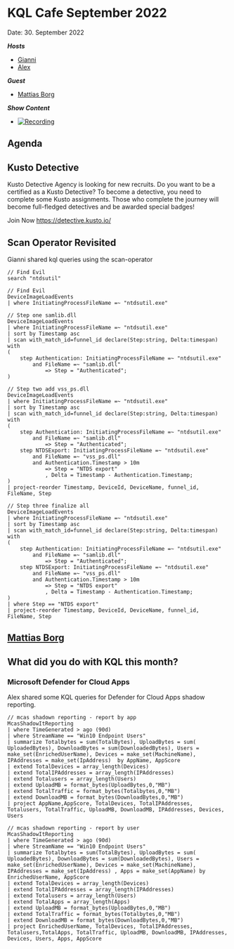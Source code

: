 
# KQL Cafe September 2022

Date: 30. September 2022

***Hosts***

- [Gianni](https://twitter.com/castello_johnny)
- [Alex](https://twitter.com/alexverboon)


***Guest***

- [Mattias Borg](https://twitter.com/MattiasBorg82)


***Show Content***

- [![Recording](https://img.youtube.com/vi/.jpg)](https://www.youtube.com/watch?v=)

## Agenda


## Kusto Detective

Kusto Detective Agency is looking for new recruits. Do you want to be a certified as a Kusto Detective? To become a detective, you need to complete some Kusto assignments. 
Those who complete the journey will become full-fledged detectives and be awarded special badges!

Join Now
https://detective.kusto.io/


## Scan Operator Revisited

Gianni shared kql queries using the scan-operator

```kql
// Find Evil
search "ntdsutil"

// Find Evil
DeviceImageLoadEvents
| where InitiatingProcessFileName =~ "ntdsutil.exe" 

// Step one samlib.dll
DeviceImageLoadEvents
| where InitiatingProcessFileName =~ "ntdsutil.exe" 
| sort by Timestamp asc
| scan with_match_id=funnel_id declare(Step:string, Delta:timespan) with
(
    step Authentication: InitiatingProcessFileName =~ "ntdsutil.exe" 
        and FileName =~ "samlib.dll" 
            => Step = "Authenticated";
)

// Step two add vss_ps.dll
DeviceImageLoadEvents
| where InitiatingProcessFileName =~ "ntdsutil.exe" 
| sort by Timestamp asc
| scan with_match_id=funnel_id declare(Step:string, Delta:timespan) with
(
    step Authentication: InitiatingProcessFileName =~ "ntdsutil.exe" 
        and FileName =~ "samlib.dll" 
            => Step = "Authenticated";
    step NTDSExport: InitiatingProcessFileName =~ "ntdsutil.exe" 
        and FileName =~ "vss_ps.dll" 
        and Authentication.Timestamp > 10m 
            => Step = "NTDS export"
            , Delta = Timestamp - Authentication.Timestamp;
)
| project-reorder Timestamp, DeviceId, DeviceName, funnel_id, FileName, Step

// Step three finalize all
DeviceImageLoadEvents
| where InitiatingProcessFileName =~ "ntdsutil.exe" 
| sort by Timestamp asc
| scan with_match_id=funnel_id declare(Step:string, Delta:timespan) with
(
    step Authentication: InitiatingProcessFileName =~ "ntdsutil.exe" 
        and FileName =~ "samlib.dll" 
            => Step = "Authenticated";
    step NTDSExport: InitiatingProcessFileName =~ "ntdsutil.exe" 
        and FileName =~ "vss_ps.dll" 
        and Authentication.Timestamp > 10m 
            => Step = "NTDS export"
            , Delta = Timestamp - Authentication.Timestamp;
)
| where Step == "NTDS export"
| project-reorder Timestamp, DeviceId, DeviceName, funnel_id, FileName, Step
```

## [Mattias Borg](https://twitter.com/MattiasBorg82)




## What did you do with KQL this month?

### Microsoft Defender for Cloud Apps

Alex shared some KQL queries for Defender for Cloud Apps shadow reporting. 


```kql
// mcas shadown reporting - report by app
McasShadowItReporting
| where TimeGenerated > ago (90d)
| where StreamName == "Win10 Endpoint Users"
| summarize Totalbytes = sum(TotalBytes), UploadBytes = sum( UploadedBytes), DownloadBytes = sum(DownloadedBytes), Users = make_set(EnrichedUserName), Devices = make_set(MachineName), IPAddresses = make_set(IpAddress)  by AppName, AppScore
| extend TotalDevices = array_length(Devices)
| extend TotalIPAddresses = array_length(IPAddresses)
| extend Totalusers = array_length(Users)
| extend UploadMB = format_bytes(UploadBytes,0,"MB")
| extend TotalTraffic = format_bytes(Totalbytes,0,"MB")
| extend DownloadMB = format_bytes(DownloadBytes,0,"MB")
| project AppName,AppScore, TotalDevices, TotalIPAddresses, Totalusers, TotalTraffic, UploadMB, DownloadMB, IPAddresses, Devices, Users
```

```kql
// mcas shadown reporting - report by user
McasShadowItReporting
| where TimeGenerated > ago (90d)
| where StreamName == "Win10 Endpoint Users"
| summarize Totalbytes = sum(TotalBytes), UploadBytes = sum( UploadedBytes), DownloadBytes = sum(DownloadedBytes), Users = make_set(EnrichedUserName), Devices = make_set(MachineName), IPAddresses = make_set(IpAddress) , Apps = make_set(AppName) by EnrichedUserName, AppScore
| extend TotalDevices = array_length(Devices)
| extend TotalIPAddresses = array_length(IPAddresses)
| extend Totalusers = array_length(Users)
| extend TotalApps = array_length(Apps)
| extend UploadMB = format_bytes(UploadBytes,0,"MB")
| extend TotalTraffic = format_bytes(Totalbytes,0,"MB")
| extend DownloadMB = format_bytes(DownloadBytes,0,"MB")
| project EnrichedUserName, TotalDevices, TotalIPAddresses, Totalusers,TotalApps, TotalTraffic, UploadMB, DownloadMB, IPAddresses, Devices, Users, Apps, AppScore
```